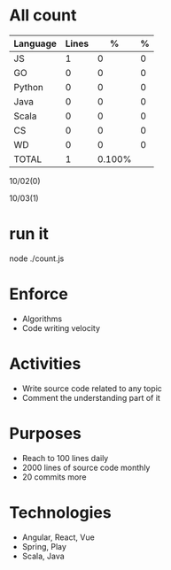 # All count
|Language|Lines|%|%|
|----------|-------|--------|--------|
|JS   |1|0|0|
|GO   |0|0|0|
|Python |0|0|0|
|Java |0|0|0|
|Scala|0|0|0|
|CS   |0|0|0|
|WD   |0|0|0|
|TOTAL|1|0.100%|
10/02(0)

10/03(1)


# run it
node ./count.js
    
# Enforce
* Algorithms
* Code writing velocity

# Activities
* Write source code related to any topic
* Comment the understanding part of it
    
# Purposes
* Reach to 100 lines daily
* 2000 lines of source code monthly
* 20 commits more

# Technologies
* Angular, React, Vue
* Spring, Play
* Scala, Java

